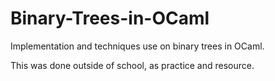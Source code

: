 # Binary-Trees-in-OCaml

Implementation and techniques use on binary trees in OCaml. 

This was done outside of school, as practice and resource.
